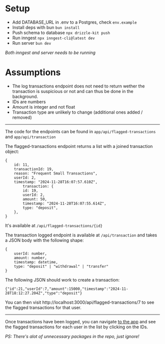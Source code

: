 # Setup
- Add DATABASE_URL in .env to a Postgres, check `env.example`
- Install deps with bun `bun install`
- Push schema to database `npx drizzle-kit push`
- Run inngest `npx inngest-cli@latest dev`
- Run server `bun dev`
 
*Both inngest and server needs to be running*

# Assumptions

- The log transactions endpoint does not need to return wether the transaction is suspicious or not and can thus be done in the background.
- IDs are numbers
- Amount is integer and not float
- Transaction type are unlikely to change (additional ones added / removed)

  
---

The code for the endpoints can be found in `app/api/flagged-transactions` and `app/api/transaction`

The flagged-transactions endpoint returns a list with a joined transaction object:

```
{
	id: 11,
	transactionId: 19,
	reason: "Frequent Small Transactions",
	userId: 2,
	timestamp: "2024-11-28T16:07:57.610Z",
		transaction: {
		id: 19,
		userId: 2,
		amount: 50,
		timestamp: "2024-11-28T16:07:55.614Z",
		type: "deposit",
	},
}
```
It's available at `/api/flagged-transactions/{id}`

The transaction logged endpoint is available at `/api/transaction` and takes a JSON body with the following shape:
```
{
	userId: number,
	amount: number,
	timestamp: datetime,
	type: "deposit" | "withdrawal" | "transfer"
}
```

The following JSON should work to create a transaction: 
```
{"id":21,"userId":7,"amount":15000,"timestamp":"2024-11-28T18:12:27.204Z","type":"deposit"}
```

You can then visit http://localhost:3000/api/flagged-transactions/7 to see the flagged transactions for that user.

---
Once transactions have been logged, you can navigate 
[to the app](http://localhost:3000)
 and see the flagged transactions for each user in the list by clicking on the IDs.


*PS: There's alot of unnecessary packages in the repo, just ignore!*
